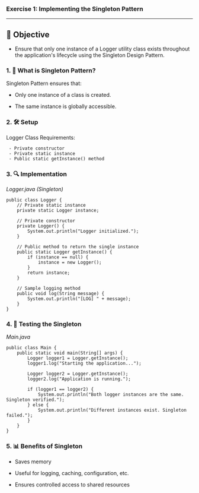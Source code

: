 ### Exercise 1: Implementing the Singleton Pattern
---
## 🧠 Objective
- Ensure that only one instance of a Logger utility class exists throughout the application's lifecycle using the Singleton Design Pattern.

### 1. 🧱 What is Singleton Pattern?

Singleton Pattern ensures that:

- Only one instance of a class is created.

- The same instance is globally accessible.
	
### 2. 🛠️ Setup

Logger Class Requirements:

	 - Private constructor
	 - Private static instance
	 - Public static getInstance() method



### 3. 🔍 Implementation
_Logger.java (Singleton)_

``` 
public class Logger {
    // Private static instance
    private static Logger instance;

    // Private constructor
    private Logger() {
        System.out.println("Logger initialized.");
    }

    // Public method to return the single instance
    public static Logger getInstance() {
        if (instance == null) {
            instance = new Logger();
        }
        return instance;
    }

    // Sample logging method
    public void log(String message) {
        System.out.println("[LOG] " + message);
    }
}
```

### 4. 🧪 Testing the Singleton

_Main.java_

```
public class Main {
    public static void main(String[] args) {
        Logger logger1 = Logger.getInstance();
        logger1.log("Starting the application...");

        Logger logger2 = Logger.getInstance();
        logger2.log("Application is running.");

        if (logger1 == logger2) {
            System.out.println("Both logger instances are the same. Singleton verified.");
        } else {
            System.out.println("Different instances exist. Singleton failed.");
        }
    }
}
```

### 5. 📊 Benefits of Singleton

- Saves memory
	
- Useful for logging, caching, configuration, etc.
	
- Ensures controlled access to shared resources